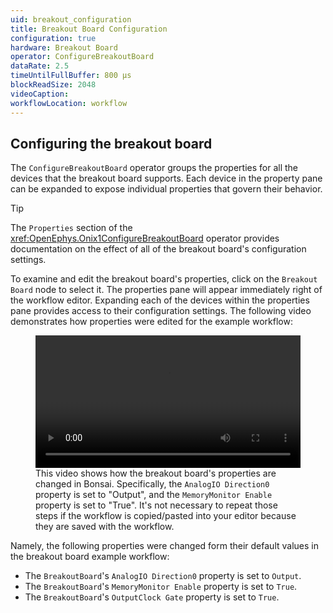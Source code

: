```yaml
---
uid: breakout_configuration
title: Breakout Board Configuration
configuration: true
hardware: Breakout Board
operator: ConfigureBreakoutBoard
dataRate: 2.5
timeUntilFullBuffer: 800 μs
blockReadSize: 2048
videoCaption: 
workflowLocation: workflow
---
```


## Configuring the breakout board
The `ConfigureBreakoutBoard` operator groups the properties
for all the devices that the breakout board supports. Each device in the
property pane can be expanded to expose individual properties that govern their
behavior. 

> [!TIP] 
> The `Properties` section of the <xref:OpenEphys.Onix1ConfigureBreakoutBoard>
> operator provides documentation on the effect of all of the breakout board's
> configuration settings.

To examine and edit the breakout board's properties, click on the `Breakout
Board` node to select it. The properties pane will appear immediately right of
the workflow editor. Expanding each of the devices within the properties pane
provides access to their configuration settings. The following video
demonstrates how properties were edited for the example workflow:

<figure>
  <video width="100%" loop="true" controls="true"><source src="../../../images/hardware/breakout/configuration.mp4" type="video/mp4"/></video>
  <figcaption>
    This video shows how the breakout board's properties are changed in Bonsai.
    Specifically, the <code>AnalogIO Direction0</code> property is set to
    "Output", and the <code>MemoryMonitor Enable</code> property is set to
    "True". It's not necessary to repeat those steps if the workflow is
    copied/pasted into your editor because they are saved with the workflow.
  </figcaption>
</figure>

Namely, the following properties were changed form their default values in the
breakout board example workflow:

- The `BreakoutBoard`'s `AnalogIO Direction0` property is set to `Output`.
- The `BreakoutBoard`'s `MemoryMonitor Enable` property is set to `True`.
- The `BreakoutBoard`'s `OutputClock Gate` property is set to `True`.